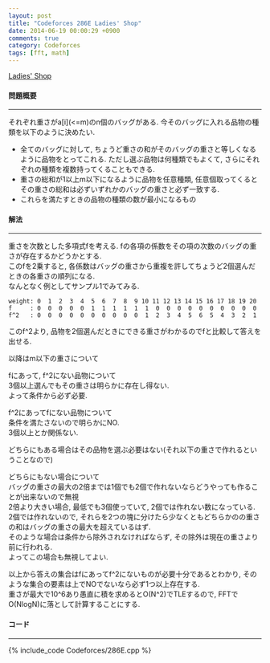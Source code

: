 ```yaml
---
layout: post
title: "Codeforces 286E Ladies' Shop"
date: 2014-06-19 00:00:29 +0900
comments: true
category: Codeforces
tags: [fft, math]
---
```


[Ladies' Shop](http://codeforces.com/problemset/problem/286/E)

#### 問題概要

****

それぞれ重さがa[i](<=m)のn個のバッグがある. 今そのバッグに入れる品物の種類を以下のように決めたい.  

* 全てのバッグに対して, ちょうど重さの和がそのバッグの重さと等しくなるように品物をとってこれる. ただし選ぶ品物は何種類でもよくて, さらにそれぞれの種類を複数持ってくることもできる.
* 重さの総和が1以上m以下になるように品物を任意種類, 任意個取ってくるとその重さの総和は必ずいずれかのバッグの重さと必ず一致する.
* これらを満たすときの品物の種類の数が最小になるもの

#### 解法

****

重さを次数とした多項式fを考える. fの各項の係数をその項の次数のバッグの重さが存在するかどうかとする.  
このfを2乗すると, 各係数はバッグの重さから重複を許してちょうど2個選んだときの各重さの順列になる.  
なんとなく例としてサンプル1でみてみる.

```
weight: 0  1  2  3  4  5  6  7  8  9 10 11 12 13 14 15 16 17 18 19 20
f     : 0  0  0  0  0  1  1  1  1  1  1  0  0  0  0  0  0  0  0  0  0
f^2   : 0  0  0  0  0  0  0  0  0  0  1  2  3  4  5  6  5  4  3  2  1
```

このf^2より, 品物を2個選んだときにできる重さがわかるのでfと比較して答えを出せる.  
  
以降はm以下の重さについて
  
fにあって, f^2にない品物について  
3個以上選んでもその重さは明らかに存在し得ない.  
よって条件から必ず必要.  
  
f^2にあってfにない品物について  
条件を満たさないので明らかにNO.  
3個以上とか関係ない.  
  
どちらにもある場合はその品物を選ぶ必要はない(それ以下の重さで作れるということなので)  
  
どちらにもない場合について  
バッグの重さの最大の2倍までは1個でも2個で作れないならどうやっても作ることが出来ないので無視  
2倍より大きい場合, 最低でも3個使っていて, 2個では作れない数になっている.  
2個では作れないので, それらを2つの塊に分けたら少なくともどちらかのの重さの和はバッグの重さの最大を超えているはず.  
そのような場合は条件から除外されなければならず, その除外は現在の重さより前に行われる.  
よってこの場合も無視してよい.
  
以上から答えの集合はfにあってf^2にないものが必要十分であるとわかり, そのような集合の要素は上でNOでないなら必ず1つ以上存在する.  
重さが最大で10^6あり愚直に積を求めるとO(N^2)でTLEするので, FFTでO(NlogN)に落として計算することにする.  

#### コード

****

{% include_code Codeforces/286E.cpp %}

